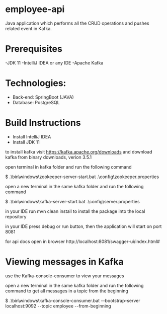 # employee-api

Java application which performs all the CRUD operations and pushes related event in Kafka.

# Prerequisites

-JDK 11
-IntelliJ IDEA or any IDE
-Apache Kafka

# Technologies:

- Back-end: SpringBoot (JAVA)
- Database: PostgreSQL

# Build Instructions

- Install IntelliJ IDEA
- Install JDK 11

to install kafka visit https://kafka.apache.org/downloads
and download kafka from binary downloads, verion 3.5.1

open terminal in kafka folder and run the following command 

$ .\bin\windows\zookeeper-server-start.bat .\config\zookeeper.properties

open a new terminal in the same kafka folder and run the following command 

$ .\bin\windows\kafka-server-start.bat .\config\server.properties

in your IDE run mvn clean install to install the package into the local repository

in your IDE press debug or run button, then the application will start on port 8081

for api docs open in browser http://localhost:8081/swagger-ui/index.html# 

# Viewing messages in Kafka

use the Kafka-console-consumer to view your messages

open a new terminal in the same kafka folder and run the following command to get all messages in a topic from the beginning

$ .\bin\windows\kafka-console-consumer.bat --bootstrap-server localhost:9092 --topic employee --from-beginning



